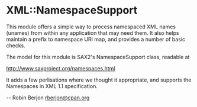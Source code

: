 # XML::NamespaceSupport

This module offers a simple way to process namespaced XML names (unames)
from within any application that may need them. It also helps maintain a
prefix to namespace URI map, and provides a number of basic checks.

The model for this module is SAX2's NamespaceSupport class, readable at

http://www.saxproject.org/namespaces.html

It adds a few perlisations where we thought it appropriate, and supports the
Namespaces in XML 1.1 specification.

-- Robin Berjon <rberjon@cpan.org>
